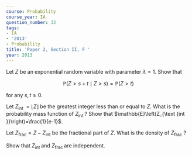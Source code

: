 ```yaml
---
course: Probability
course_year: IA
question_number: 32
tags:
- IA
- '2013'
- Probability
title: 'Paper 2, Section II, F '
year: 2013
---
```




Let $Z$ be an exponential random variable with parameter $\lambda=1$. Show that

$$\mathbb{P}(Z>s+t \mid Z>s)=\mathbb{P}(Z>t)$$

for any $s, t \geqslant 0$.

Let $Z_{\text {int }}=\lfloor Z\rfloor$ be the greatest integer less than or equal to $Z$. What is the probability mass function of $Z_{\text {int }}$ ? Show that $\mathbb{E}\left(Z_{\text {int }}\right)=\frac{1}{e-1}$.

Let $Z_{\mathrm{frac}}=Z-Z_{\mathrm{int}}$ be the fractional part of $Z$. What is the density of $Z_{\mathrm{frac}}$ ?

Show that $Z_{\text {int }}$ and $Z_{\text {frac }}$ are independent.